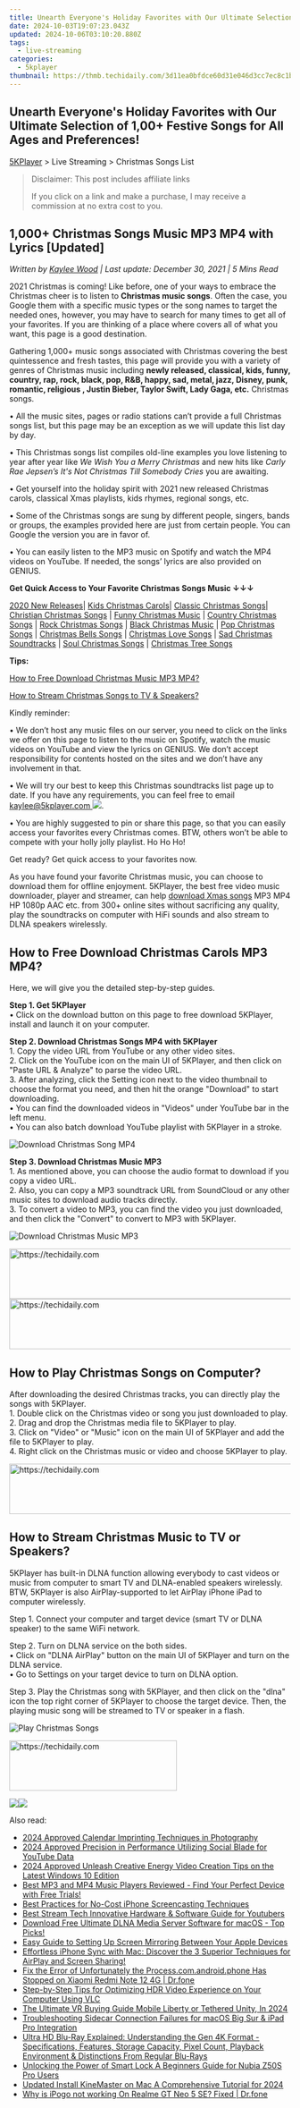 ```yaml
---
title: Unearth Everyone's Holiday Favorites with Our Ultimate Selection of 1,00+ Festive Songs for All Ages and Preferences!
date: 2024-10-03T19:07:23.043Z
updated: 2024-10-06T03:10:20.880Z
tags:
  - live-streaming
categories:
  - 5kplayer
thumbnail: https://thmb.techidaily.com/3d11ea0bfdce60d31e046d3cc7ec8c1b61d6f034279f80cc4e3ae99fed7c13c0.jpg
---
```


## Unearth Everyone's Holiday Favorites with Our Ultimate Selection of 1,00+ Festive Songs for All Ages and Preferences!

[5KPlayer](https://tools.techidaily.com/5kplayer/products/) \> Live Streaming > Christmas Songs List

>  Disclaimer: This post includes affiliate links
>
>  If you click on a link and make a purchase, I may receive a commission at no extra cost to you.
>

## 1,000+ Christmas Songs Music MP3 MP4 with Lyrics \[Updated\]

 _Written by [Kaylee Wood](https://www.quora.com/profile/Amanda-Hu-21) | Last update: December 30, 2021 | 5 Mins Read_

2021 Christmas is coming! Like before, one of your ways to embrace the Christmas cheer is to listen to **Christmas music songs**. Often the case, you Google them with a specific music types or the song names to target the needed ones, however, you may have to search for many times to get all of your favorites. If you are thinking of a place where covers all of what you want, this page is a good destination.

Gathering 1,000+ music songs associated with Christmas covering the best quintessence and fresh tastes, this page will provide you with a variety of genres of Christmas music including **newly released, classical, kids, funny, country, rap, rock, black, pop, R&B, happy, sad, metal, jazz, Disney, punk, romantic, religious , Justin Bieber, Taylor Swift, Lady Gaga, etc.** Christmas songs.

• All the music sites, pages or radio stations can’t provide a full Christmas songs list, but this page may be an exception as we will update this list day by day.

• This Christmas songs list compiles old-line examples you love listening to year after year like _We Wish You a Merry Christmas_ and new hits like _Carly Rae Jepsen’s It's Not Christmas Till Somebody Cries_ you are awaiting.

• Get yourself into the holiday spirit with 2021 new released Christmas carols, classical Xmas playlists, kids rhymes, regional songs, etc.

• Some of the Christmas songs are sung by different people, singers, bands or groups, the examples provided here are just from certain people. You can Google the version you are in favor of.

• You can easily listen to the MP3 music on Spotify and watch the MP4 videos on YouTube. If needed, the songs’ lyrics are also provided on GENIUS.

**Get Quick Access to Your Favorite Christmas Songs Music ↓↓↓**

[2020 New Releases](https://tools.techidaily.com/5kplayer/products/)| [Kids Christmas Carols](https://tools.techidaily.com/5kplayer/products/)| [Classic Christmas Songs](https://tools.techidaily.com/5kplayer/products/)| [Christian Christmas Songs](https://tools.techidaily.com/5kplayer/products/) | [Funny Christmas Music](https://tools.techidaily.com/5kplayer/products/) | [Country Christmas Songs](https://tools.techidaily.com/5kplayer/products/) | [Rock Christmas Songs](https://tools.techidaily.com/5kplayer/products/) | [Black Christmas Music](https://tools.techidaily.com/5kplayer/products/) | [Pop Christmas Songs](https://tools.techidaily.com/5kplayer/products/) | [Christmas Bells Songs](https://tools.techidaily.com/5kplayer/products/) | [Christmas Love Songs](https://tools.techidaily.com/5kplayer/products/) | [Sad Christmas Soundtracks](https://tools.techidaily.com/5kplayer/products/) | [Soul Christmas Songs](https://tools.techidaily.com/5kplayer/products/) | [Christmas Tree Songs](https://tools.techidaily.com/5kplayer/products/)

**Tips:**

[How to Free Download Christmas Music MP3 MP4?](https://tools.techidaily.com/5kplayer/products/)

[How to Stream Christmas Songs to TV & Speakers?](https://tools.techidaily.com/5kplayer/products/)

Kindly reminder:

• We don’t host any music files on our server, you need to click on the links we offer on this page to listen to the music on Spotify, watch the music videos on YouTube and view the lyrics on GENIUS. We don’t accept responsibility for contents hosted on the sites and we don’t have any involvement in that.

• We will try our best to keep this Christmas soundtracks list page up to date. If you have any requirements, you can feel free to email [kaylee@5kplayer.com ![](https://www.5kplayer.com/live-streaming/../video-music-player/img/email.png)](https://www.5kplayer.com/live-streaming/mailto:kaylee@5kplayer.com).

• You are highly suggested to pin or share this page, so that you can easily access your favorites every Christmas comes. BTW, others won’t be able to compete with your holly jolly playlist. Ho Ho Ho!

Get ready? Get quick access to your favorites now.

As you have found your favorite Christmas music, you can choose to download them for offline enjoyment. 5KPlayer, the best free video music downloader, player and streamer, can help [download Xmas songs](https://tools.techidaily.com/5kplayer/youtube-download/) MP3 MP4 HP 1080p AAC etc. from 300+ online sites without sacrificing any quality, play the soundtracks on computer with HiFi sounds and also stream to DLNA speakers wirelessly.

## How to Free Download Christmas Carols MP3 MP4?

Here, we will give you the detailed step-by-step guides.

**Step 1\. Get 5KPlayer**  
 • Click on the download button on this page to free download 5KPlayer, install and launch it on your computer.

**Step 2\. Download Christmas Songs MP4 with 5KPlayer**  
 1\. Copy the video URL from YouTube or any other video sites.  
 2\. Click on the YouTube icon on the main UI of 5KPlayer, and then click on "Paste URL & Analyze" to parse the video URL.  
 3\. After analyzing, click the Setting icon next to the video thumbnail to choose the format you need, and then hit the orange "Download" to start downloading.  
 • You can find the downloaded videos in "Videos" under YouTube bar in the left menu.  
 • You can also batch download YouTube playlist with 5KPlayer in a stroke.

![Download Christmas Song MP4](https://www.5kplayer.com/live-streaming/img/download-christmas-songs.jpg)

**Step 3\. Download Christmas Music MP3**  
 1\. As mentioned above, you can choose the audio format to download if you copy a video URL.  
 2\. Also, you can copy a MP3 soundtrack URL from SoundCloud or any other music sites to download audio tracks directly.  
 3\. To convert a video to MP3, you can find the video you just downloaded, and then click the "Convert" to convert to MP3 with 5KPlayer.

![Download Christmas Music MP3](https://www.5kplayer.com/live-streaming/img/convert-christmas-song-to-mp3.jpg)

<!-- affiliate ads begin -->
<a href="https://aligracehair.sjv.io/c/5597632/1975821/19272" target="_top" id="1975821">
  <img src="//a.impactradius-go.com/display-ad/19272-1975821" border="0" alt="https://techidaily.com" width="728" height="90"/>
</a>
<img height="0" width="0" src="https://aligracehair.sjv.io/i/5597632/1975821/19272" style="position:absolute;visibility:hidden;" border="0" />
<!-- affiliate ads end -->

<!-- affiliate ads begin -->
<a href="https://appsumo.8odi.net/c/5597632/2087390/7443" target="_top" id="2087390">
  <img src="//a.impactradius-go.com/display-ad/7443-2087390" border="0" alt="https://techidaily.com" width="728" height="90"/>
</a>
<img height="0" width="0" src="https://appsumo.8odi.net/i/5597632/2087390/7443" style="position:absolute;visibility:hidden;" border="0" />
<!-- affiliate ads end -->

## How to Play Christmas Songs on Computer?

After downloading the desired Christmas tracks, you can directly play the songs with 5KPlayer.  
 1\. Double click on the Christmas video or song you just downloaded to play.  
 2\. Drag and drop the Christmas media file to 5KPlayer to play.  
 3\. Click on "Video" or "Music" icon on the main UI of 5KPlayer and add the file to 5KPlayer to play.  
 4\. Right click on the Christmas music or video and choose 5KPlayer to play.

<!-- affiliate ads begin -->
<a href="https://appsumo.8odi.net/c/5597632/2118306/7443" target="_top" id="2118306">
  <img src="//a.impactradius-go.com/display-ad/7443-2118306" border="0" alt="https://techidaily.com" width="728" height="90"/>
</a>
<img height="0" width="0" src="https://appsumo.8odi.net/i/5597632/2118306/7443" style="position:absolute;visibility:hidden;" border="0" />
<!-- affiliate ads end -->

## How to Stream Christmas Music to TV or Speakers?

5KPlayer has built-in DLNA function allowing everybody to cast videos or music from computer to smart TV and DLNA-enabled speakers wirelessly. BTW, 5KPlayer is also AirPlay-supported to let AirPlay iPhone iPad to computer wirelessly.

Step 1\. Connect your computer and target device (smart TV or DLNA speaker) to the same WiFi network.

Step 2\. Turn on DLNA service on the both sides.  
 • Click on "DLNA AirPlay" button on the main UI of 5KPlayer and turn on the DLNA service.  
 • Go to Settings on your target device to turn on DLNA option.

Step 3\. Play the Christmas song with 5KPlayer, and then click on the "dlna" icon the top right corner of 5KPlayer to choose the target device. Then, the playing music song will be streamed to TV or speaker in a flash.

![Play Christmas Songs](https://www.5kplayer.com/live-streaming/img/play-christmas-songs.jpg)

<!-- affiliate ads begin -->
<a href="https://aligracehair.sjv.io/c/5597632/2080328/19272" target="_top" id="2080328">
  <img src="//a.impactradius-go.com/display-ad/19272-2080328" border="0" alt="https://techidaily.com" width="300" height="90"/>
</a>
<img height="0" width="0" src="https://aligracehair.sjv.io/i/5597632/2080328/19272" style="position:absolute;visibility:hidden;" border="0" />
<!-- affiliate ads end -->

[![](https://www.5kplayer.com/live-streaming/../button/freedownwhitewin.png)](https://tools.techidaily.com/5kplayer/products/)[![](https://www.5kplayer.com/live-streaming/../button/freedownbackmac.png)](https://tools.techidaily.com/5kplayer/products/)

<ins class="adsbygoogle"
     style="display:block"
     data-ad-format="autorelaxed"
     data-ad-client="ca-pub-7571918770474297"
     data-ad-slot="1223367746"></ins>

<ins class="adsbygoogle"
     style="display:block"
     data-ad-client="ca-pub-7571918770474297"
     data-ad-slot="8358498916"
     data-ad-format="auto"
     data-full-width-responsive="true"></ins>

<span class="atpl-alsoreadstyle">Also read:</span>
<div><ul>
<li><a href="https://fox-glue.techidaily.com/2024-approved-calendar-imprinting-techniques-in-photography/"><u>2024 Approved Calendar Imprinting Techniques in Photography</u></a></li>
<li><a href="https://youtube-docs.techidaily.com/approved-precision-in-performance-utilizing-social-blade-for-youtube-data/"><u>2024 Approved Precision in Performance Utilizing Social Blade for YouTube Data</u></a></li>
<li><a href="https://some-guidance.techidaily.com/2024-approved-unleash-creative-energy-video-creation-tips-on-the-latest-windows-10-edition/"><u>2024 Approved Unleash Creative Energy Video Creation Tips on the Latest Windows 10 Edition</u></a></li>
<li><a href="https://media-tips.techidaily.com/best-mp3-and-mp4-music-players-reviewed-find-your-perfect-device-with-free-trials/"><u>Best MP3 and MP4 Music Players Reviewed - Find Your Perfect Device with Free Trials!</u></a></li>
<li><a href="https://media-tips.techidaily.com/best-practices-for-no-cost-iphone-screencasting-techniques/"><u>Best Practices for No-Cost iPhone Screencasting Techniques</u></a></li>
<li><a href="https://youtube-data.techidaily.com/stream-tech-innovative-hardware-and-software-guide-for-youtubers/"><u>Best Stream Tech Innovative Hardware & Software Guide for Youtubers</u></a></li>
<li><a href="https://media-tips.techidaily.com/download-free-ultimate-dlna-media-server-software-for-macos-top-picks/"><u>Download Free Ultimate DLNA Media Server Software for macOS - Top Picks!</u></a></li>
<li><a href="https://media-tips.techidaily.com/easy-guide-to-setting-up-screen-mirroring-between-your-apple-devices/"><u>Easy Guide to Setting Up Screen Mirroring Between Your Apple Devices</u></a></li>
<li><a href="https://media-tips.techidaily.com/effortless-iphone-sync-with-mac-discover-the-3-superior-techniques-for-airplay-and-screen-sharing/"><u>Effortless iPhone Sync with Mac: Discover the 3 Superior Techniques for AirPlay and Screen Sharing!</u></a></li>
<li><a href="https://howto.techidaily.com/fix-the-error-of-unfortunately-the-processcomandroidphone-has-stopped-on-xiaomi-redmi-note-12-4g-drfone-by-drfone-fix-android-problems-fix-android-problems/"><u>Fix the Error of Unfortunately the Process.com.android.phone Has Stopped on Xiaomi Redmi Note 12 4G | Dr.fone</u></a></li>
<li><a href="https://media-tips.techidaily.com/step-by-step-tips-for-optimizing-hdr-video-experience-on-your-computer-using-vlc/"><u>Step-by-Step Tips for Optimizing HDR Video Experience on Your Computer Using VLC</u></a></li>
<li><a href="https://some-guidance.techidaily.com/the-ultimate-vr-buying-guide-mobile-liberty-or-tethered-unity-in-2024/"><u>The Ultimate VR Buying Guide Mobile Liberty or Tethered Unity, In 2024</u></a></li>
<li><a href="https://media-tips.techidaily.com/troubleshooting-sidecar-connection-failures-for-macos-big-sur-and-ipad-pro-integration/"><u>Troubleshooting Sidecar Connection Failures for macOS Big Sur & iPad Pro Integration</u></a></li>
<li><a href="https://media-tips.techidaily.com/ultra-hd-blu-ray-explained-understanding-the-gen-4k-format-specifications-features-storage-capacity-pixel-count-playback-environment-and-distinctions-from-r7/"><u>Ultra HD Blu-Ray Explained: Understanding the Gen 4K Format - Specifications, Features, Storage Capacity, Pixel Count, Playback Environment & Distinctions From Regular Blu-Rays</u></a></li>
<li><a href="https://easy-unlock-android.techidaily.com/unlocking-the-power-of-smart-lock-a-beginners-guide-for-nubia-z50s-pro-users-by-drfone-android/"><u>Unlocking the Power of Smart Lock A Beginners Guide for Nubia Z50S Pro Users</u></a></li>
<li><a href="https://smart-video-editing.techidaily.com/updated-install-kinemaster-on-mac-a-comprehensive-tutorial-for-2024/"><u>Updated Install KineMaster on Mac A Comprehensive Tutorial for 2024</u></a></li>
<li><a href="https://pokemon-go-android.techidaily.com/why-is-ipogo-not-working-on-realme-gt-neo-5-se-fixed-drfone-by-drfone-virtual-android/"><u>Why is iPogo not working On Realme GT Neo 5 SE? Fixed | Dr.fone</u></a></li>
</ul></div>


